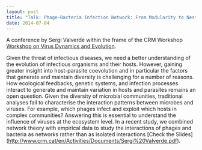 ```yaml
---
layout: post
title: "Talk: Phage-Bacteria Infection Network: From Modularity to Nestedness"
date: 2014-07-04
---
```


A conference by Sergi Valverde within the frame of the CRM Workshop [Workshop on Virus Dynamics and Evolution](http://www.crm.cat/en/Activities/Pages/ActivityFoldersAndPages/Curs%202013-2014/WKVirusDynamics/WKVirusDynamics.aspx).

Given the threat of infectious diseases, we need a better understanding of the 
evolution of infectious organisms and their hosts. However, gaining greater 
insight into host-parasite coevolution and in particular the factors that 
generate and maintain diversity is challenging for a number of reasons.
How ecological feedbacks, genetic systems, and infection processes interact 
to generate and maintain variation in hosts and parasites remains an open question. 
Given the diversity of microbial communities, traditional analyses fail to 
characterise the interaction patterns between microbes and viruses.  For example, 
which phages infect and exploit which hosts in complex communities?  Answering 
this is essential to understand the influence of viruses at the ecosystem level. 
In a recent study, we combined network theory with empirical data to study the 
interactions of phages and bacteria as networks rather than as isolated interactions 
[Check the Slides] (http://www.crm.cat/en/Activities/Documents/Sergi%20Valverde.pdf).

